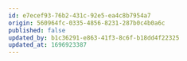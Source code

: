 ```yaml
---
id: e7ecef93-76b2-431c-92e5-ea4c8b7954a7
origin: 560964fc-0335-4856-8231-287b0c4b0a6c
published: false
updated_by: b1c36291-e863-41f3-8c6f-b18dd4f22325
updated_at: 1696923387
---
```


